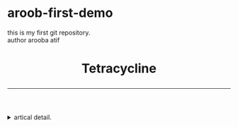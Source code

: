 # aroob-first-demo
this is my first git repository. 
<br>
author arooba atif 
<br>
<!DOCTYPE html>
<html lang="en">

<head>
    <meta charset="UTF-8">
    <meta name="viewport" content="width=device-width, initial-scale=1.0">
    <title>index file</title>
    <link rel="stylesheet" href="tetracycline.css">
</head>

<body>
    <header>
        <h1 id="mainheading">
            Tetracycline
            <hr>
        </h1>
    </header>
    <main>
        <details>
            <summary>
                artical detail.
            </summary>
            <a href="/article.html"></a>

            <pre>
        This article is about the specific antibiotic. For the family of antibiotics, see <a href="https://en.wikipedia.org/wiki/Tetracycline_antibiotics"target="blank">
        <img src="https://encrypted-tbn0.gstatic.com/images?q=tbn:ANd9GcQD4nGxnWNh-nLrN0IRDKU_jj8mgS8jzXYMkA&usqp=CAU" alt="Tetracycline_antibiotics">
        </a>
       
            Tetracycline, sold under various brand names, is an oral antibiotic in the tetracyclines family of medications, used to treat a number of infections, including acne, cholera, brucellosis, plague, malaria, and syphilis. 
    
    Common side effects include vomiting, diarrhea, rash, and loss of appetite.Other side effects include poor tooth development if used by children less than eight years of age, kidney problems, and sunburning easily.Use during pregnancy may harm the baby.It works by inhibiting protein synthesis in bacteria.
    
    Tetracycline was patented in 1953 and was approved for prescription use in 1954.It is on the World Health Organization's List of Essential Medicines.Tetracycline is available as a generic medication.Tetracycline was originally made from bacteria of the genus Streptomyces.
        </pre>

            <h2 class="heading">
                Medical uses
            </h2>

            <hr>

            <h3 class="sub heading">
                Spectrum of activity
            </h3>
            <pre>
            Tetracyclines have a broad spectrum of antibiotic action. Originally, they possessed some level of bacteriostatic activity against almost all medically relevant aerobic and anaerobic bacterial genera, both Gram-positive and Gram-negative, with a few exceptions, such as Pseudomonas aeruginosa and Proteus spp., which display intrinsic resistance. However, acquired (as opposed to inherent) resistance has proliferated in many pathogenic organisms and greatly eroded the formerly vast versatility of this group of antibiotics. Resistance amongst Staphylococcus spp., Streptococcus spp., Neisseria gonorrhoeae, anaerobes, members of the Enterobacteriaceae, and several other previously sensitive organisms is now quite common. Tetracyclines remain especially useful in the management of infections by certain obligately intracellular bacterial pathogens such as Chlamydia, Mycoplasma, and Rickettsia. They are also of value in spirochaetal infections, such as syphilis, and Lyme disease. Certain rare or exotic infections, including anthrax, plague, and brucellosis, are also susceptible to tetracyclines. Tetracycline tablets were used in the plague outbreak in India in 1994.[6] Tetracycline is first-line therapy for Rocky Mountain spotted fever (Rickettsia), Lyme disease (B. burgdorferi), Q fever (Coxiella), psittacosis, Mycoplasma pneumoniae, and nasal carriage of meningococci.[citation needed]
    
    It is also one of a group of antibiotics which together may be used to treat peptic ulcers caused by bacterial infections. The mechanism of action for the antibacterial effect of tetracyclines relies on disrupting protein translation in bacteria, thereby damaging the ability of microbes to grow and repair; however, protein translation is also disrupted in eukaryotic mitochondria leading to effects that may confound experimental results.[7][8]
    
    The following list presents MIC susceptibility data for some medically significant microorganisms:
    <ol class="identical">
        <li>
            Escherichia coli: 1 <sup>μg</sup>/<sub>mL</sub> to >128 <sup>μg</sup>/<sub>mL</sub>
        </li>
        <li>
            Shigella spp.: 1 <sup>μg</sup>/<sub>mL</sub> to 128 <sup>μg</sup>/<sub>mL</sub>.
        </li>
    </ol>
        </pre>

            <h3 class="sub heading">
                Anti-eukaryote use
            </h3>
            <pre>
            The tetracyclines also have activity against certain eukaryotic parasites, including those responsible for diseases such as dysentery caused by an amoeba, malaria (a plasmodium), and balantidiasis (a ciliate).<sup>[citation needed]</sup>
        </pre>

            <h3 class="sub heading">
                Use as a biomarker
            </h3>
            <pre>
            Since tetracycline is absorbed into bone, it is used as a marker of bone growth for biopsies in humans. Tetracycline labeling is used to determine the amount of bone growth within a certain period of time, usually a period around 21 days. Tetracycline is incorporated into mineralizing bone and can be detected by its fluorescence.In "double tetracycline labeling", a second dose is given 11–14 days after the first dose, and the amount of bone formed during that interval can be calculated by measuring the distance between the two fluorescent labels.
    
    Tetracycline is also used as a biomarker in wildlife to detect consumption of medicine- or vaccine-containing baits.
        </pre>

            <hr>
            <h2 class="heading">
                side effects
            </h2>
            <hr>
<p id="uses">
            Use of tetracycline antibiotics can:
        </p>
            <ul>

                <li class="ulist">
                    Discolor permanent teeth (yellow-gray-brown), from prenatal period through childhood and
                    adulthood.
                    Children receiving long- or short-term therapy with a tetracycline or glycylcycline may
                    develop
                    permanent brown discoloration of the teeth.
                </li>
                <li class="ulist">
                    Be inactivated by calcium ions, so are not to be taken with milk, yogurt, and other dairy
                    products
                </li>
                <li class="ulist">
                    Be inactivated by calcium ions, so are not to be taken with milk, yogurt, and other dairy
                    products
                </li>
                <li class="ulist">
                    Be inactivated by aluminium, iron, and zinc ions, not to be taken at the same time as
                    indigestion
                    remedies (some common antacids and over-the-counter heartburn medicines)
                </li>
                <li class="ulist">
                    Cause skin photosensitivity, so exposure to the sun or intense light is not recommended
                </li>
                <li class="ulist">
                    Cause drug-induced lupus, and hepatitis
                </li>
                <li class="ulist">
                    Cause microvesicular fatty liver
                </li>
                <li class="ulist">
                    Cause tinnitus[14]
                </li>
                <li class="ulist">
                    Interfere with methotrexate by displacing it from the various protein-binding sites
                </li>
                <li class="ulist">
                    Cause breathing complications, as well as anaphylactic shock, in some individuals

                </li>
                <li class="ulist">
                    Affect bone growth of the fetus, so should be avoided during pregnancy
                </li>
                <li class="ulist">
                    Fanconi syndrome may result from ingesting expired tetracyclines.
                </li>

            </ul>

            <p>
                Caution should be exercised in long-term use when breastfeeding. Short-term use is safe;
                bioavailability in
                milk is low to nil.According to the U.S. Food and Drug Administration (FDA), cases of
                Stevens–Johnson
                syndrome, toxic epidermal necrolysis, and erythema multiforme associated with doxycycline use have
                been
                reported, but a causative role has not been established.
            </p>

            <h2 class="heading">
                Pharmacology
            </h2>
            <hr>

            <h3 class="sub heading">
                Mechanism of action
            </h3>
            <p>
                Tetracycline inhibits protein synthesis by blocking the attachment of charged tRNA at the P site
                peptide
                chain. Tetracycline blocks the A-site so that a hydrogen bond is not formed between the amino acids.
                Tetracycline binds to the 30S and 50S subunit of microbial ribosomes.[1] Thus, it prevents the
                formation of
                a peptide chain.[17] The action is usually not inhibitory and irreversible even with the withdrawal
                of the
                drug. Mammalian cells are less vulnerable to the effect of tetracyclines, despite the fact that
                tetracycline
                binds to the small ribosomal subunit of both prokaryotes and eukaryotes (30S and 40S, respectively).
                This is
                because bacteria actively pump tetracycline in, even against a concentration gradient, whereas
                mammalian
                cells are simply not affected by the mechanisms of tetracycline within the cytoplasm. This accounts
                for the
                relatively small off-site effect of tetracycline on human cells.
            </p>
            <h3 class="sub heading">
                Mechanism of action
            </h3>
            <p>
                Bacteria usually acquire resistance to tetracycline from horizontal transfer of a gene that either
                encodes
                an efflux pump or a ribosomal protection protein. Efflux pumps actively eject tetracycline from the
                cell,
                preventing the buildup of an inhibitory concentration of tetracycline in the cytoplasm.[19]
                Ribosomal
                protection proteins interact with the ribosome and dislodge tetracycline from the ribosome, allowing
                for
                translation to continue.
            </p>

            <h2 class="heading">
                History
            </h2>
            <hr>

            <h3 class="sub heading">
                Discovery
            </h3>
            <pre>
            The tetracyclines, a large family of antibiotics, were discovered by Benjamin Minge Duggar in 1948 as natural products, and first prescribed in 1948.[21] Benjamin Duggar, working under Yellapragada Subbarow at Lederle Laboratories, discovered the first tetracycline antibiotic, chlortetracycline (Aureomycin), in 1945.[22] The structure of Aureomycin was elucidated in 1952 and published in 1954 by the Pfizer-Woodward group.[23] After the discovery of the structure, researchers at Pfizer began chemically modifying aureomycin by treating it with hydrogen in the presence of a palladized carbon catalyst. This chemical reaction replaced a chlorine moiety with a hydrogen, creating a compound named tetracycline via hydrogenolysis.[24] Tetracycline displayed higher potency, better solubility, and more favorable pharmacology than the other antibiotics in its class, leading to its FDA approval in 1954. The new compound was one of the first commercially successful semi-synthetic antibiotics that was used, and laid the foundation for the development of Sancycline, Minocycline, and later the Glycylcyclines.
        </pre>

            <h3 class="sub heading">
                Evidence in antiquity
            </h3>
            <pre>
            tetracycline has a high affinity for calcium and is incorporated into bones during the active mineralization of hydroxyapatite. When incorporated into bones, tetracycline can be identified using ultraviolet light.[25]
    
    There is evidence that early inhabitants of Northeastern Africa consumed tetracycline antibiotics. Nubian mummies from between 350 and 550 A.D. were found to exhibit patterns of fluorescence identical with that of modern tetracycline labelled bone.[26]
    
    It is conjectured that the beer brewed by the Nubians was the source of the tetracycline found in these bones.
        </pre>

            <h2 class="heading">
                Society and culture
            </h2>
            <hr>

            <h3 class="sub heading">
                Price
            </h3>
            <pre>
            According to data from EvaluatePharma and published in the Boston Globe, in the USA the price of tetracycline rose from $0.06 per 250-mg pill in 2013 to $4.06 a pill in 2015.[28] The Globe described the "big price hikes of some generic drugs" as a "relatively new phenomenon" which has left most pharmacists "grappling" with large upswings" in the "costs of generics, with 'overnight' price changes sometimes exceeding 1,000%."
        </pre>

            <h3 class="sub heading">
                Names
            </h3>
            <pre>
            It is marketed under the brand names Sumycin, Tetracyn, and Panmycin, among others. Actisite is a thread-like fiber formulation used in dental applications.[citation needed]
    
    It is also used to produce several semisynthetic derivatives, which together are known as the tetracycline antibiotics. The term "tetracycline" is also used to denote the four-ring system of this compound; "tetracyclines" are related substances that contain the same four-ring system.
        </pre>

            <h3 class="sub heading">
                Media
            </h3>
            <pre>
            Due to the drug's association with fighting infections, it serves as the main "commodity" in the science fiction series Aftermath, with the search for tetracycline becoming a major preoccupation in later episodes.
        </pre>

            <h2 class="heading">
                Research
            </h2>
            <hr>

            <h3 class="sub heading">
                Genetic engineering
            </h3>
            <pre>
            In genetic engineering, tetracycline is used in transcriptional activation. It has been used as an engineered "control switch" in chronic myelogenous leukemia models in mice. Engineers were able to develop a retrovirus that induced a particular type of leukemia in mice, and could then "switch" the cancer on and off through tetracycline administration. This could be used to grow the cancer in mice and then halt it at a particular stage to allow for further experimentation or study.[30]
    
    A technique being developed for the control of the mosquito species Aedes aegypti (the infection vector for yellow fever, dengue fever, Zika fever, and several other diseases) uses a strain that is genetically modified to require tetracycline to develop beyond the larval stage. Modified males raised in a laboratory develop normally as they are supplied with this chemical and can be released into the wild. Their subsequent offspring inherit this trait, but find no tetracycline in their environments, so never develop into adults.
        </pre>


        </details>
        <details>
            Talk 
            <summary>
                lets talk about tetracycline 
            </summary>
        </details>
        <table>
            
        </table>
    </main>
    <footer>

    </footer>

</body>

</html>
